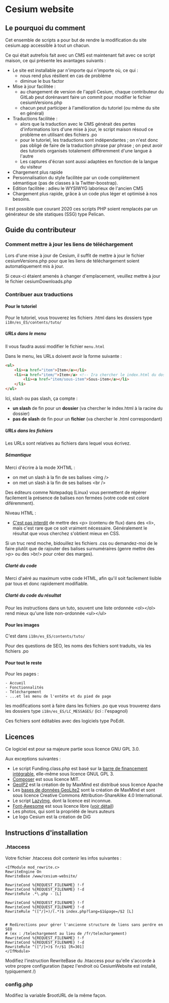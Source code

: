 Cesium website
===

## Le pourquoi du comment

Cet ensemble de scripts a pour but de rendre la modification du site cesium.app accessible à tout un chacun.

Ce qui était autrefois fait avec un CMS est maintenant fait avec ce script maison, ce qui présente les avantages suivants : 

* Le site est installable par n'importe qui n'importe où, ce qui : 
	* nous rend plus résilient en cas de problème
	* diminue le bus factor
* Mise à jour facilitée : 
	* au changement de version de l'appli Cesium, chaque contributeur du GitLab peut dorénavant faire un commit pour modifier le fichier cesiumVersions.php
	* chacun peut participer à l'amélioration du tutoriel (ou même du site en général)
* Traductions facilitée : 
	* alors que la traduction avec le CMS générait des pertes d'informations lors d'une mise à jour, le script maison résoud ce problème en utilisant des fichiers .po
	* pour le tutoriel, les traductions sont indépendantes ; on n'est donc pas obligé de faire de la traduction phrase par phrase ; on peut avoir des tutoriels organisés totalement différemment d'une langue à l'autre
	* Les captures d'écran sont aussi adaptées en fonction de la langue du visiteur
* Chargement plus rapide
* Personnalisation du style facilitée par un code complètement sémantique (pas de classes à la Twitter-boostrap).
* Edition facilitée : adieu le WYSIWYG laborieux de l'ancien CMS
* Chargement plus rapide, grâce à un code plus léger et optimisé à nos besoins.

Il est possible que courant 2020 ces scripts PHP soient remplacés par un générateur de site statiques (SSG) type Pelican.

## Guide du contributeur

### Comment mettre à jour les liens de téléchargement

Lors d'une mise à jour de Cesium, il suffit de mettre à jour le fichier cesiumVersions.php pour que les liens de téléchargement soient automatiquement mis à jour.

Si ceux-ci étaient amenés à changer d'emplacement, veuillez mettre à jour le fichier cesiumDownloads.php

### Contribuer aux traductions

#### Pour le tutoriel

Pour le tutoriel, vous trouverez les fichiers .html dans les dossiers type `i18n/es_ES/contents/tuto/`

##### URLs dans le menu

Il vous faudra aussi modifier le fichier `menu.html`

Dans le menu, les URLs doivent avoir la forme suivante : 
```html
<ul>
	<li><a href="item">Item</a></li>
	<li><a href="item/">Item</a> <!-- Ira chercher le index.html du dossier -->
		<li><a href="item/sous-item">Sous-item</a></li>
	</li>
</ul>
````
Ici, slash ou pas slash, ça compte : 

* **un slash** de fin pour un **dossier** (va chercher le index.html à la racine du dossier)
* **pas de slash** de fin pour un **fichier** (va chercher le .html correspondant)

##### URLs dans les fichiers

Les URLs sont relatives au fichiers dans lequel vous écrivez.


##### Sémantique

Merci d'écrire à la mode XHTML : 

* on met un slash à la fin de ses balises &lt;img /&gt;
* on met un slash à la fin de ses balises &lt;br /&gt;

Des éditeurs comme Notepadqq (Linux) vous permettent de répérer facilement la présence de balises non fermées (votre code est coloré diféremment).

Niveau HTML&nbsp;:

* [C'est pas interdit](https://developer.mozilla.org/fr/docs/Web/HTML/Element/li#R%C3%A9sum%C3%A9_technique) 
  de mettre des &lt;p&gt; (contenu de flux) dans des &lt;li&gt;, mais c'est rare que ce soit vraiment nécessaire.
  Généralement le résultat que vous cherchez s'obtient mieux en CSS.

Si un truc rend moche, bidouillez les fichiers .css ou demandez-moi de le faire plutôt 
que de rajouter des balises surnuméraires (genre mettre des &gt;p&gt; ou des &gt;br/&gt; pour créer des marges).

##### Clarté du code

Merci d'aéré au maximum votre code HTML, afin qu'il soit facilement lisible par tous et donc rapidement modifiable.


##### Clarté du code du résultat

Pour les instructions dans un tuto, souvent une liste ordonnée &lt;ol&gt;&lt;/ol&gt; rend mieux 
qu'une liste non-ordonnée &lt;ul&gt;&lt;/ul&gt;

#### Pour les images

C'est dans `i18n/es_ES/contents/tuto/`

Pour des questions de SEO, les noms des fichiers sont traduits, via les fichiers .po

#### Pour tout le reste

Pour les pages :

	- Accueil
	- Fonctionnalités
	- Téléchargement
	- ...et les menu de l'entête et du pied de page

les modifications sont à faire dans les fichiers .po que vous trouverez dans les dossiers type `i18n/es_ES/LC_MESSAGES/` (ici : l'espagnol)

Ces fichiers sont éditables avec des logiciels type PoEdit.



## Licences

Ce logiciel est pour sa majeure partie sous licence GNU GPL 3.0.

Aux exceptions suivantes : 
	
- Le script Funding.class.php est basé sur la [barre de financement intégrable](https://git.duniter.org/paidge/barre-de-financement-int-grable), elle-même sous licence GNUL GPL 3.
- [Composer](https://getcomposer.org/) est sous licence MIT.
- [GeoIP2](https://maxmind.github.io/GeoIP2-php/) est la création de by MaxMind est distribué sous licence Apache
- Les [bases de données GeoLite2](https://dev.maxmind.com/geoip/geoip2/geolite2/) sont la création de MaxMind et sont sous licence Creative Commons Attribution-ShareAlike 4.0 International.
- Le script [LazyImg](https://github.com/colas31/lazyImg), dont la licence est inconnue.
- [Font-Awesome](https://fontawesome.com/license/free) est sous licence libre ([voir détail](https://fontawesome.com/license/free))
- Les photos, qui sont la propriété de leurs auteurs
- Le logo Cesium est la création de DiG

## Instructions d'installation

### .htaccess

Votre fichier .htaccess doit contenir les infos suivantes :

```
<IfModule mod_rewrite.c>
RewriteEngine On
RewriteBase /www/cesium-website/

RewriteCond %{REQUEST_FILENAME} !-f
RewriteCond %{REQUEST_FILENAME} !-d
RewriteRule .*\.php - [L]

RewriteCond %{REQUEST_FILENAME} !-f
RewriteCond %{REQUEST_FILENAME} !-d
RewriteRule ^([^/]+)/(.*)$ index.php?lang=$1&page=/$2 [L]


# Redirections pour gérer l'ancienne structure de liens sans perdre en SEO
# (ex : /telechargement au lieu de /fr/telechargement)
RewriteCond %{REQUEST_FILENAME} !-f
RewriteCond %{REQUEST_FILENAME} !-d
RewriteRule ^([^/]+)$ fr/$1 [R=301]
</IfModule>
```

Modifiez l'instruction RewriteBase du .htaccess pour qu'elle s'accorde à votre propre configuration 
(tapez l'endroit où CesiumWebsite est installé, typiquement /)

### config.php

Modifiez la variable $rootURL de la même façon.


